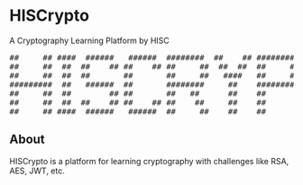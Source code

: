 # HISCrypto

A Cryptography Learning Platform by HISC

<pre>
##     ## ####  ######   ######  ########  ##    ## ########  ##          ###    ########  
##     ##  ##  ##    ## ##    ## ##     ##  ##  ##  ##     ## ##         ## ##   ##     ## 
##     ##  ##  ##       ##       ##     ##   ####   ##     ## ##        ##   ##  ##     ## 
#########  ##   ######  ##       ########     ##    ########  ##       ##     ## ########  
##     ##  ##        ## ##       ##   ##      ##    ##        ##       ######### ##     ## 
##     ##  ##  ##    ## ##    ## ##    ##     ##    ##        ##       ##     ## ##     ## 
##     ## ####  ######   ######  ##     ##    ##    ##        ######## ##     ## ########  
</pre>

## About
HISCrypto is a platform for learning cryptography with challenges like RSA, AES, JWT, etc.